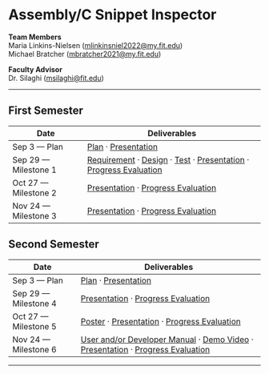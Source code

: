 
# Assembly/C Snippet Inspector

**Team Members**  
Maria Linkins-Nielsen (mlinkinsniel2022@my.fit.edu)      
Michael Bratcher (mbratcher2021@my.fit.edu)

**Faculty Advisor**  
Dr. Silaghi (msilaghi@fit.edu)

---
## First Semester

| Date | Deliverables |
|---|---|
| Sep 3 — Plan | [Plan](plan1.pdf) · [Presentation](Presentation.pdf) |
| Sep 29 — Milestone 1 | [Requirement](#) · [Design](#) · [Test](#) · [Presentation](#) · [Progress Evaluation](#) |
| Oct 27 — Milestone 2 | [Presentation](#) · [Progress Evaluation](#) |
| Nov 24 — Milestone 3 | [Presentation](#) · [Progress Evaluation](#) |

## Second Semester

| Date | Deliverables |
|---|---|
| Sep 3 — Plan | [Plan](#) · [Presentation](#) |
| Sep 29 — Milestone 4 | [Presentation](#) · [Progress Evaluation](#) |
| Oct 27 — Milestone 5 | [Poster](#) · [Presentation](#) · [Progress Evaluation](#) |
| Nov 24 — Milestone 6 | [User and/or Developer Manual](#) · [Demo Video](#) · [Presentation](#) · [Progress Evaluation](#) |

---

